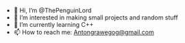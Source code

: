 - 👋 Hi, I’m @ThePenguinLord
- 👀 I’m interested in making small projects and random stuff
- 🌱 I’m currently learning C++
- 📫 How to reach me: Antongrawegog@gmail.com
<!---
ThePenguinLord/ThePenguinLord is a ✨ special ✨ repository because its `README.md` (this file) appears on your GitHub profile.
You can click the Preview link to take a look at your changes.
--->
